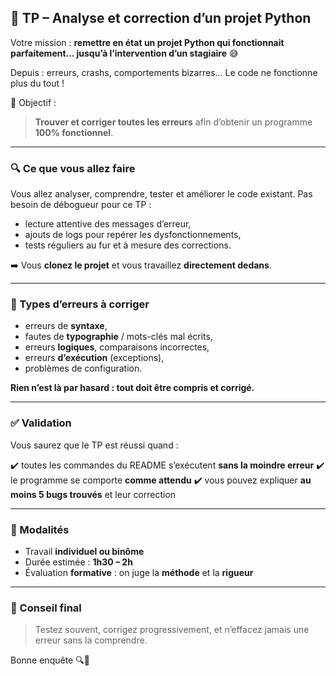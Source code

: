 ## 🧪 TP – Analyse et correction d’un projet Python

Votre mission : **remettre en état un projet Python qui fonctionnait parfaitement… jusqu’à l’intervention d’un stagiaire** 😅

Depuis : erreurs, crashs, comportements bizarres… Le code ne fonctionne plus du tout !

🎯 Objectif :

> **Trouver et corriger toutes les erreurs** afin d’obtenir un programme **100% fonctionnel**.

---

### 🔍 Ce que vous allez faire

Vous allez analyser, comprendre, tester et améliorer le code existant.
Pas besoin de débogueur pour ce TP :

* lecture attentive des messages d’erreur,
* ajouts de logs pour repérer les dysfonctionnements,
* tests réguliers au fur et à mesure des corrections.

➡️ Vous **clonez le projet** et vous travaillez **directement dedans**.

---

### 🧠 Types d’erreurs à corriger

* erreurs de **syntaxe**,
* fautes de **typographie** / mots-clés mal écrits,
* erreurs **logiques**, comparaisons incorrectes,
* erreurs **d’exécution** (exceptions),
* problèmes de configuration.

**Rien n’est là par hasard : tout doit être compris et corrigé.**

---

### ✅ Validation

Vous saurez que le TP est réussi quand :

✔️ toutes les commandes du README s’exécutent **sans la moindre erreur**
✔️ le programme se comporte **comme attendu**
✔️ vous pouvez expliquer **au moins 5 bugs trouvés** et leur correction

---

### 🤝 Modalités

* Travail **individuel ou binôme**
* Durée estimée : **1h30 – 2h**
* Évaluation **formative** : on juge la **méthode** et la **rigueur**

---

### 🚀 Conseil final

> Testez souvent, corrigez progressivement, et n’effacez jamais une erreur sans la comprendre.

Bonne enquête 🔍🐛
